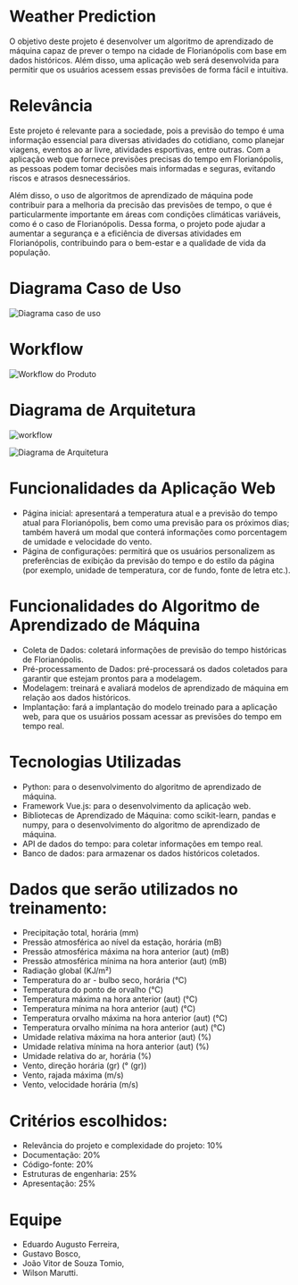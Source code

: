 # Weather Prediction

O objetivo deste projeto é desenvolver um algoritmo de aprendizado de máquina capaz de prever o tempo na cidade de Florianópolis com base em dados históricos. Além disso, uma aplicação web será desenvolvida para permitir que os usuários acessem essas previsões de forma fácil e intuitiva.

# Relevância

Este projeto é relevante para a sociedade, pois a previsão do tempo é uma informação essencial para diversas atividades do cotidiano, como planejar viagens, eventos ao ar livre, atividades esportivas, entre outras. Com a aplicação web que fornece previsões precisas do tempo em Florianópolis, as pessoas podem tomar decisões mais informadas e seguras, evitando riscos e atrasos desnecessários.

Além disso, o uso de algoritmos de aprendizado de máquina pode contribuir para a melhoria da precisão das previsões de tempo, o que é particularmente importante em áreas com condições climáticas variáveis, como é o caso de Florianópolis. Dessa forma, o projeto pode ajudar a aumentar a segurança e a eficiência de diversas atividades em Florianópolis, contribuindo para o bem-estar e a qualidade de vida da população.

# Diagrama Caso de Uso

![Diagrama caso de uso](https://user-images.githubusercontent.com/88805708/230232870-96321ae3-9c68-4962-871d-9cecfa6ba096.jpg)

# Workflow

![Workflow do Produto](https://user-images.githubusercontent.com/88805708/230231100-c450519c-4425-4258-9d30-a8f6b019be88.jpg)

# Diagrama de Arquitetura 
![workflow](https://user-images.githubusercontent.com/56096297/234419151-b7f8fa1a-0157-4add-869d-dec78f43dfab.png)

![Diagrama de Arquitetura](https://user-images.githubusercontent.com/88805708/230233867-632a921f-16b4-4b20-a496-409880faef09.jpg)

# Funcionalidades da Aplicação Web
* Página inicial: apresentará a temperatura atual e a previsão do tempo atual para Florianópolis, bem como uma previsão para os próximos dias; também haverá um modal que conterá informações como porcentagem de umidade e velocidade do vento.
* Página de configurações: permitirá que os usuários personalizem as preferências de exibição da previsão do tempo e do estilo da página (por exemplo, unidade de temperatura, cor de fundo, fonte de letra etc.).

# Funcionalidades do Algoritmo de Aprendizado de Máquina
* Coleta de Dados: coletará informações de previsão do tempo históricas de Florianópolis.
* Pré-processamento de Dados: pré-processará os dados coletados para garantir que estejam prontos para a modelagem.
* Modelagem: treinará e avaliará modelos de aprendizado de máquina em relação aos dados históricos.
* Implantação: fará a implantação do modelo treinado para a aplicação web, para que os usuários possam acessar as previsões do tempo em tempo real.

# Tecnologias Utilizadas
* Python: para o desenvolvimento do algoritmo de aprendizado de máquina.
* Framework Vue.js: para o desenvolvimento da aplicação web.
* Bibliotecas de Aprendizado de Máquina: como scikit-learn, pandas e numpy, para o desenvolvimento do algoritmo de aprendizado de máquina.
* API de dados do tempo: para coletar informações em tempo real.
* Banco de dados: para armazenar os dados históricos coletados.

# Dados que serão utilizados no treinamento:
* Precipitação total, horária (mm)
* Pressão atmosférica ao nível da estação, horária (mB)
* Pressão atmosférica máxima na hora anterior (aut) (mB)
* Pressão atmosférica mínima na hora anterior (aut) (mB)
* Radiação global (KJ/m²)
* Temperatura do ar - bulbo seco, horária (°C)
* Temperatura do ponto de orvalho (°C)
* Temperatura máxima na hora anterior (aut) (°C)
* Temperatura mínima na hora anterior (aut) (°C)
* Temperatura orvalho máxima na hora anterior (aut) (°C)
* Temperatura orvalho mínima na hora anterior (aut) (°C)
* Umidade relativa máxima na hora anterior (aut) (%)
* Umidade relativa mínima na hora anterior (aut) (%)
* Umidade relativa do ar, horária (%)
* Vento, direção horária (gr) (° (gr))
* Vento, rajada máxima (m/s)
* Vento, velocidade horária (m/s)

# Critérios escolhidos:
* Relevância do projeto e complexidade do projeto: 10%
* Documentação: 20%
* Código-fonte: 20%
* Estruturas de engenharia: 25%
* Apresentação: 25%

# Equipe
* Eduardo Augusto Ferreira,
* Gustavo Bosco,
* João Vitor de Souza Tomio,
* Wilson Marutti.
